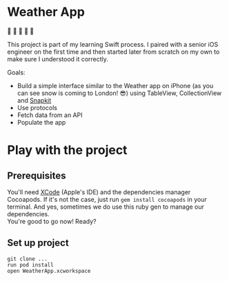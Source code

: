 # Weather App   

:construction: :construction: :construction: :construction: :construction: 

This project is part of my learning Swift process. I paired with a senior iOS engineer on the first time and then started later from scratch on my own to make sure I understood it correctly.   

Goals:   
- Build a simple interface similar to the Weather app on iPhone (as you can see snow is coming to London! :sunglasses:) using TableView, CollectionView and [Snapkit](https://github.com/SnapKit/SnapKit)   
- Use protocols   
- Fetch data from an API   
- Populate the app   

# Play with the project   

## Prerequisites   

You'll need [XCode](https://developer.apple.com/xcode/) (Apple's IDE) and the dependencies manager Cocoapods. If it's not the case, just run `gem install cocoapods` in your terminal. And yes, sometimes we do use this ruby gen to manage our dependencies.   
You're good to go now! Ready?   

## Set up project

```
git clone ...
run pod install
open WeatherApp.xcworkspace
```